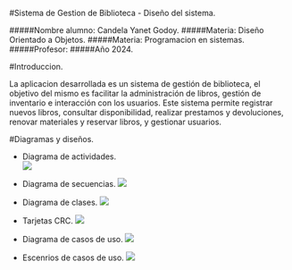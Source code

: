 #Sistema de Gestion de Biblioteca - Diseño del sistema. 

<p>

</p>
#####Nombre alumno: Candela Yanet Godoy.
#####Materia: Diseño Orientado a Objetos. 
#####Materia: Programacion en sistemas. 
#####Profesor:
#####Año 2024. 

#Introduccion. 
<p>

</p>
La aplicacion desarrollada es un sistema de gestión de biblioteca, el objetivo del mismo es facilitar la administración de libros, gestión de inventario e interacción con los usuarios. Este sistema permite registrar nuevos libros, consultar disponibilidad, realizar prestamos y devoluciones, renovar materiales y reservar libros, y gestionar usuarios. 

#Diagramas y diseños. 

- Diagrama de actividades.  
![](https://drive.google.com/file/d/1Fi91Nyg-AXxIK6IswE8Bt5AHjZ2aE0uO/view?usp=sharing) 


- Diagrama de secuencias. 
![](https://drive.google.com/file/d/17_DWxTJh3Cf8Ay9WeeRhck8EODbEsZwh/view?usp=sharing) 

- Diagrama de clases. 
![](https://drive.google.com/file/d/159KfCON19wDhgAQqwLIcBwW-6qxldRFb/view?usp=sharing)

- Tarjetas CRC.
![](https://drive.google.com/file/d/1RdHk5CN6bsh85FA3l9fcaYMy0Fvh2UXV/view?usp=sharing) 

- Diagrama de casos de uso. 
![](https://drive.google.com/file/d/1E9JrOHa1rz4qZ_A0lAA8MIFLG9BQJdTW/view?usp=sharing) 

- Escenrios de casos de uso. 
![](https://drive.google.com/file/d/15lHazfTZ8x05OM7ZdHhQH3BHD3d84xJZ/view?usp=sharing)

